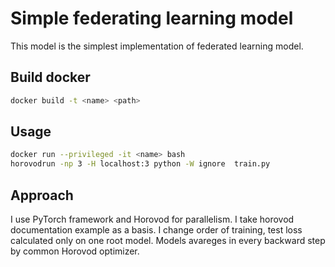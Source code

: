 # Simple federating learning model

This model is the simplest implementation of federated learning model.

## Build docker

```bash
docker build -t <name> <path>
```

## Usage

```bash
docker run --privileged -it <name> bash
horovodrun -np 3 -H localhost:3 python -W ignore  train.py
```

## Approach
I use PyTorch framework and Horovod for parallelism.
I take horovod documentation example as a basis. I change order of training, test loss calculated only on one root model. Models avareges in every backward step by common Horovod optimizer. 
